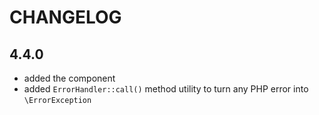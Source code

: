 CHANGELOG
=========

4.4.0
-----

* added the component
* added `ErrorHandler::call()` method utility to turn any PHP error into `\ErrorException`
